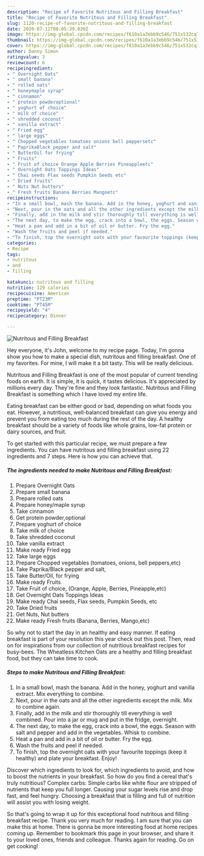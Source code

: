 ```yaml
---
description: "Recipe of Favorite Nutritous and Filling Breakfast"
title: "Recipe of Favorite Nutritous and Filling Breakfast"
slug: 1120-recipe-of-favorite-nutritous-and-filling-breakfast
date: 2020-07-11T08:05:39.030Z
image: https://img-global.cpcdn.com/recipes/f610a1a3ebb9c546/751x532cq70/nutritous-and-filling-breakfast-recipe-main-photo.jpg
thumbnail: https://img-global.cpcdn.com/recipes/f610a1a3ebb9c546/751x532cq70/nutritous-and-filling-breakfast-recipe-main-photo.jpg
cover: https://img-global.cpcdn.com/recipes/f610a1a3ebb9c546/751x532cq70/nutritous-and-filling-breakfast-recipe-main-photo.jpg
author: Danny Simon
ratingvalue: 3
reviewcount: 6
recipeingredient:
- " Overnight Oats"
- " small banana"
- " rolled oats"
- " honeymaple syrup"
- " cinnamon"
- " protein powderoptional"
- " yoghurt of choice"
- " milk of choice"
- " shredded coconut"
- " vanilla extract"
- " Fried egg"
- " large eggs"
- " Chopped vegetables tomatoes onions bell peppersetc"
- " PaprikaBlack pepper and salt"
- " ButterOil for frying"
- " Fruits"
- " Fruit of choice Orange Apple Berries Pineappleetc"
- " Overnight Oats Toppings Ideas"
- " Chai seeds Flax seeds Pumpkin Seeds etc"
- " Dried fruits"
- " Nuts Nut butters"
- " Fresh fruits Banana Berries Mangoetc"
recipeinstructions:
- "In a small bowl, mash the banana. Add in the honey, yoghurt and vanilla extract. Mix everything to combine."
- "Next, pour in the oats and all the other ingredients except the milk. Mix to combine again."
- "Finally, add in the milk and stir thoroughly till everything is well combined. Pour into a jar or mug and put in the fridge, overnight."
- "The next day, to make the egg, crack into a bowl, the eggs. Season with salt and pepper and add in the vegetables. Whisk to combine."
- "Heat a pan and add in a bit of oil or butter. Fry the egg."
- "Wash the fruits and peel if needed."
- "To finish, top the overnight oats with your favourite toppings (keep it healthy) and plate your breakfast. Enjoy!"
categories:
- Recipe
tags:
- nutritous
- and
- filling

katakunci: nutritous and filling 
nutrition: 129 calories
recipecuisine: American
preptime: "PT23M"
cooktime: "PT45M"
recipeyield: "4"
recipecategory: Dinner

---
```



![Nutritous and Filling Breakfast](https://img-global.cpcdn.com/recipes/f610a1a3ebb9c546/751x532cq70/nutritous-and-filling-breakfast-recipe-main-photo.jpg)

Hey everyone, it's John, welcome to my recipe page. Today, I'm gonna show you how to make a special dish, nutritous and filling breakfast. One of my favorites. For mine, I will make it a bit tasty. This will be really delicious.

Nutritous and Filling Breakfast is one of the most popular of current trending foods on earth. It is simple, it is quick, it tastes delicious. It's appreciated by millions every day. They're fine and they look fantastic. Nutritous and Filling Breakfast is something which I have loved my entire life.

Eating breakfast can be either good or bad, depending on what foods you eat. However, a nutritious, well-balanced breakfast can give you energy and prevent you from eating too much during the rest of the day. A healthy breakfast should be a variety of foods like whole grains, low-fat protein or dairy sources, and fruit.


To get started with this particular recipe, we must prepare a few ingredients. You can have nutritous and filling breakfast using 22 ingredients and 7 steps. Here is how you can achieve that.

<!--inarticleads1-->

##### The ingredients needed to make Nutritous and Filling Breakfast:

1. Prepare  Overnight Oats
1. Prepare  small banana
1. Prepare  rolled oats
1. Prepare  honey/maple syrup
1. Take  cinnamon
1. Get  protein powder,optional
1. Prepare  yoghurt of choice
1. Take  milk of choice
1. Take  shredded coconut
1. Take  vanilla extract
1. Make ready  Fried egg
1. Take  large eggs
1. Prepare  Chopped vegetables (tomatoes, onions, bell peppers,etc)
1. Take  Paprika/Black pepper and salt,
1. Take  Butter/Oil, for frying
1. Make ready  Fruits
1. Take  Fruit of choice, (Orange, Apple, Berries, Pineapple,etc)
1. Get  Overnight Oats Toppings Ideas
1. Make ready  Chai seeds, Flax seeds, Pumpkin Seeds, etc
1. Take  Dried fruits
1. Get  Nuts, Nut butters
1. Make ready  Fresh fruits (Banana, Berries, Mango,etc)


So why not to start the day in an healthy and easy manner. If eating breakfast is part of your resolution this year check out this post. Then, read on for inspirations from our collection of nutritious breakfast recipes for busy-bees. The Wheatless Kitchen Oats are a healthy and filling breakfast food, but they can take time to cook. 

<!--inarticleads2-->

##### Steps to make Nutritous and Filling Breakfast:

1. In a small bowl, mash the banana. Add in the honey, yoghurt and vanilla extract. Mix everything to combine.
1. Next, pour in the oats and all the other ingredients except the milk. Mix to combine again.
1. Finally, add in the milk and stir thoroughly till everything is well combined. Pour into a jar or mug and put in the fridge, overnight.
1. The next day, to make the egg, crack into a bowl, the eggs. Season with salt and pepper and add in the vegetables. Whisk to combine.
1. Heat a pan and add in a bit of oil or butter. Fry the egg.
1. Wash the fruits and peel if needed.
1. To finish, top the overnight oats with your favourite toppings (keep it healthy) and plate your breakfast. Enjoy!


Discover which ingredients to look for, which ingredients to avoid, and how to boost the nutrients in your breakfast. So how do you find a cereal that&#39;s truly nutritious? Complex carbs: Simple carbs like white flour are stripped of nutrients that keep you full longer. Causing your sugar levels rise and drop fast, and feel hungry. Choosing a breakfast that is filling and full of nutrition will assist you with losing weight. 

So that's going to wrap it up for this exceptional food nutritous and filling breakfast recipe. Thank you very much for reading. I am sure that you can make this at home. There is gonna be more interesting food at home recipes coming up. Remember to bookmark this page in your browser, and share it to your loved ones, friends and colleague. Thanks again for reading. Go on get cooking!
